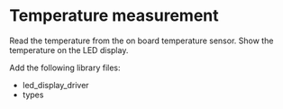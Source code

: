 # Temperature measurement

Read the temperature from the on board temperature sensor.
Show the temperature on the LED display.

Add the following library files:
- led_display_driver
- types
